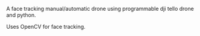 A face tracking manual/automatic drone using programmable dji tello drone and python.

Uses OpenCV for face tracking.
